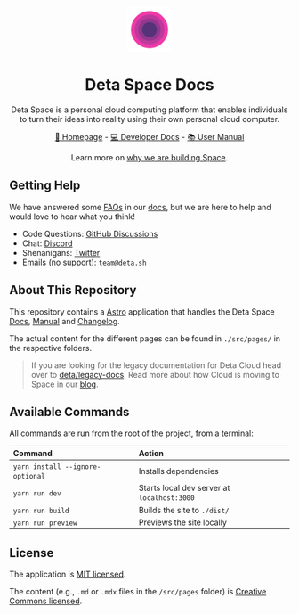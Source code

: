 <div align="center">

<a href="https://deta.space" target="_blank">
    <img src="./.github/deta.svg" width="80">
</a>

# Deta Space Docs

Deta Space is a personal cloud computing platform that enables individuals to turn their ideas into reality using their own personal cloud computer.

[🔮 Homepage](https://deta.space) - [💻 Developer Docs](https://deta.space/docs) - [📚 User Manual](https://deta.space/manual)

Learn more on [why we are building Space](https://deta.space/motivation).

</div>

## Getting Help

We have answered some [FAQs](https://deta.space/manual/faq) in our [docs](https://deta.space/manual), but we are here to help and would love to hear what you think!
- Code Questions: [GitHub Discussions](https://github.com/orgs/deta/discussions)
- Chat: [Discord](https://go.deta.dev/discord)
- Shenanigans: [Twitter](https://twitter.com/detahq)
- Emails (no support): `team@deta.sh`

## About This Repository

This repository contains a [Astro](https://astro.build) application that handles the Deta Space [Docs](https://deta.space/docs), [Manual](https://deta.space/manual) and [Changelog](https://deta.space/changelog).

The actual content for the different pages can be found in `./src/pages/` in the respective folders.

> If you are looking for the legacy documentation for Deta Cloud head over to [deta/legacy-docs](https://github.com/deta/legacy-docs). Read more about how Cloud is moving to Space in our [blog](https://deta.space/blog/moving-to-space).

## Available Commands

All commands are run from the root of the project, from a terminal:

| Command                | Action                                           |
| :--------------------- | :----------------------------------------------- |
| `yarn install --ignore-optional`         | Installs dependencies                            |
| `yarn run dev`         | Starts local dev server at `localhost:3000`      |
| `yarn run build`       | Builds the site to `./dist/`                     |
| `yarn run preview`     | Previews the site locally                        |

## License

The application is [MIT licensed](./LICENSE).

The content (e.g., `.md` or `.mdx` files in the `/src/pages` folder) is [Creative Commons licensed](./LICENSE-content).
